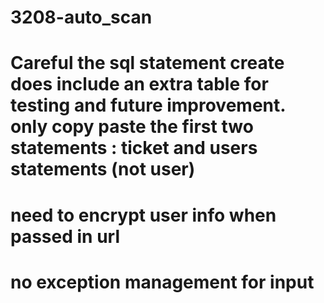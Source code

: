 # 3208-auto_scan

# Careful the sql statement create does include an extra table for testing and future improvement. only copy paste the first two statements : ticket and users statements (not user)



# need to encrypt user info when passed in url
# no exception management for input
